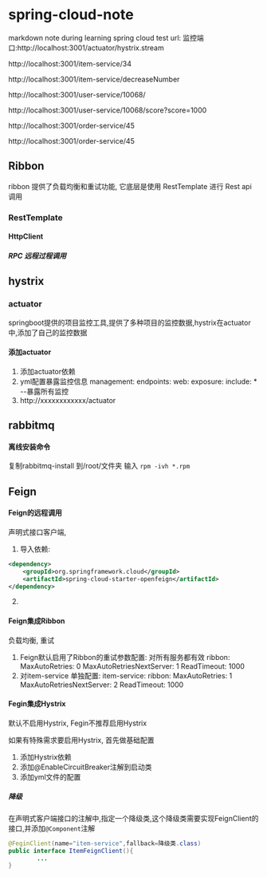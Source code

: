 # spring-cloud-note



markdown note during learning spring cloud
test url:
监控端口:http://localhost:3001/actuator/hystrix.stream

http://localhost:3001/item-service/34

http://localhost:3001/item-service/decreaseNumber

http://localhost:3001/user-service/10068/

http://localhost:3001/user-service/10068/score?score=1000

http://localhost:3001/order-service/45

http://localhost:3001/order-service/45

## Ribbon
ribbon 提供了负载均衡和重试功能, 它底层是使用 RestTemplate 进行 Rest api 调用
### RestTemplate

#### HttpClient
##### RPC 远程过程调用 

## hystrix 

### actuator
springboot提供的项目监控工具,提供了多种项目的监控数据,hystrix在actuator中,添加了自己的监控数据
#### 添加actuator
1. 添加actuator依赖
2. yml配置暴露监控信息
  management:
  	endpoints:
  		web:
  			exposure:
  				include:	* --暴露所有监控
3. http://xxxxxxxxxxxx/actuator



## rabbitmq
#### 离线安装命令
复制rabbitmq-install 到/root/文件夹 输入
`rpm -ivh *.rpm`

## Feign
#### Feign的远程调用

声明式接口客户端,

1. 导入依赖:
```xml
<dependency>
    <groupId>org.springframework.cloud</groupId>
    <artifactId>spring-cloud-starter-openfeign</artifactId>
</dependency>
```
2. 

#### Feign集成Ribbon
负载均衡, 重试
1. Feign默认启用了Ribbon的重试参数配置: 对所有服务都有效
	ribbon:
		MaxAutoRetries:	0
		MaxAutoRetriesNextServer:	1
		ReadTimeout:	1000
2. 对item-service 单独配置:
	item-service:
		ribbon:
			MaxAutoRetries:	1
			MaxAutoRetriesNextServer:	2
			ReadTimeout:	1000
#### Fegin集成Hystrix
默认不启用Hystrix, Fegin不推荐启用Hystrix

如果有特殊需求要启用Hystrix, 首先做基础配置
1. 添加Hystrix依赖
2. 添加@EnableCircuitBreaker注解到启动类
3. 添加yml文件的配置

##### 降级
在声明式客户端接口的注解中,指定一个降级类,这个降级类需要实现FeignClient的接口,并添加`@Component`注解
```java
@FeginClient(name="item-service",fallback=降级类.class)
public interface ItemFeignClient(){
		...
}
```











